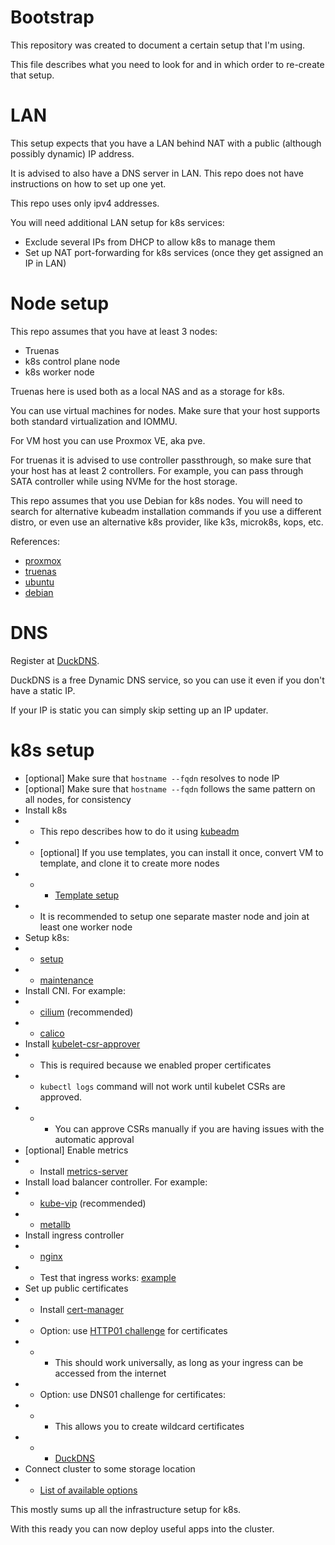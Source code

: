 
# Bootstrap

This repository was created to document a certain setup that I'm using.

This file describes what you need to look for and in which order
to re-create that setup.

# LAN

This setup expects that you have a LAN behind NAT
with a public (although possibly dynamic) IP address.

It is advised to also have a DNS server in LAN.
This repo does not have instructions on how to set up one yet.

This repo uses only ipv4 addresses.

You will need additional LAN setup for k8s services:
- Exclude several IPs from DHCP to allow k8s to manage them
- Set up NAT port-forwarding for k8s services (once they get assigned an IP in LAN)

# Node setup

This repo assumes that you have at least 3 nodes:
- Truenas
- k8s control plane node
- k8s worker node

Truenas here is used both as a local NAS and as a storage for k8s.

You can use virtual machines for nodes.
Make sure that your host supports both standard virtualization and IOMMU.

For VM host you can use Proxmox VE, aka pve.

For truenas it is advised to use controller passthrough,
so make sure that your host has at least 2 controllers.
For example, you can pass through SATA controller
while using NVMe for the host storage.

This repo assumes that you use Debian for k8s nodes.
You will need to search for alternative kubeadm installation commands
if you use a different distro,
or even use an alternative k8s provider, like k3s, microk8s, kops, etc.

References:
- [proxmox](./proxmox.md)
- [truenas](./truenas.md)
- [ubuntu](./ubuntu.md)
- [debian](./debian.md)

# DNS

Register at [DuckDNS](../ingress/cert-manager/duckdns/readme.md).

DuckDNS is a free Dynamic DNS service,
so you can use it even if you don't have a static IP.

If your IP is static you can simply skip setting up an IP updater.

# k8s setup

- [optional] Make sure that `hostname --fqdn` resolves to node IP
- [optional] Make sure that `hostname --fqdn` follows the same pattern on all nodes, for consistency
- Install k8s
- - This repo describes how to do it using [kubeadm](./k8s/kubeadm-install.md)
- - [optional] If you use templates, you can install it once, convert VM to template, and clone it to create more nodes
- - - [Template setup](./proxmox.md#templates)
- - It is recommended to setup one separate master node and join at least one worker node
- Setup k8s:
- - [setup](./k8s/kubeadm-setup.md)
- - [maintenance](./k8s/kubeadm-maintenance.md)
- Install CNI. For example:
- - [cilium](../network/cilium/readme.md) (recommended)
- - [calico](../network/calico/readme.md)
- Install [kubelet-csr-approver](../metrics/kubelet-csr-approver/readme.md)
- - This is required because we enabled proper certificates
- - `kubectl logs` command will not work until kubelet CSRs are approved.
- - - You can approve CSRs manually if you are having issues with the automatic approval
- [optional] Enable metrics
- - Install [metrics-server](../metrics/metrics-server/readme.md)
- Install load balancer controller. For example:
- - [kube-vip](../network/kube-vip-load-balancer/readme.md) (recommended)
- - [metallb](../network/metallb/readme.md)
- Install ingress controller
- - [nginx](../ingress/nginx/readme.md)
- - Test that ingress works: [example](../test/ingress/readme.md)
- Set up public certificates
- - Install [cert-manager](../ingress/cert-manager/readme.md)
- - Option: use [HTTP01 challenge](../ingress/cert-manager/letsencrypt/readme.md) for certificates
- - - This should work universally, as long as your ingress can be accessed from the internet
- - Option: use DNS01 challenge for certificates:
- - - This allows you to create wildcard certificates
- - - [DuckDNS](../ingress/cert-manager/duckdns/readme.md)
- Connect cluster to some storage location
- - [List of available options](../storage/readme.md#storage-classes)

This mostly sums up all the infrastructure setup for k8s.

With this ready you can now deploy useful apps into the cluster.
